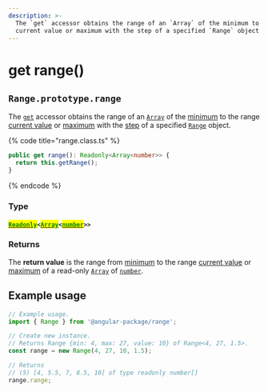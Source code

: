 ```yaml
---
description: >-
  The `get` accessor obtains the range of an `Array` of the minimum to the range
  current value or maximum with the step of a specified `Range` object
---
```


# get range()

## `Range.prototype.range`

The [`get`](https://developer.mozilla.org/en-US/docs/Web/JavaScript/Reference/Functions/get) accessor obtains the range of an [`Array`](https://developer.mozilla.org/en-US/docs/Web/JavaScript/Reference/Global\_Objects/Array) of the [minimum](../properties/min.md#range.prototype.min) to the range [current value](../properties/value.md#range.prototype.value) or [maximum](../properties/max.md#range.prototype.max) with the [step](get-step.md#range.prototype.step) of a specified [`Range`](broken-reference) object.

{% code title="range.class.ts" %}
```typescript
public get range(): Readonly<Array<number>> {
  return this.getRange();
}
```
{% endcode %}

### Type

#### [<mark style="color:green;">`Readonly`</mark>](https://www.typescriptlang.org/docs/handbook/utility-types.html#readonlytype)`<`[<mark style="color:green;">`Array`</mark>](https://www.typescriptlang.org/docs/handbook/2/everyday-types.html#arrays)`<`[<mark style="color:green;">`number`</mark>](https://www.typescriptlang.org/docs/handbook/basic-types.html#number)`>>`

### Returns

The **return value** is the range from [minimum](../properties/min.md#range.prototype.min) to the range [current value](../properties/value.md#range.prototype.value) or [maximum](../properties/max.md#range.prototype.max) of a read-only [`Array`](https://developer.mozilla.org/en-US/docs/Web/JavaScript/Reference/Global\_Objects/Array) of [`number`](https://developer.mozilla.org/en-US/docs/Web/JavaScript/Reference/Global\_Objects/Number).

## Example usage

```typescript
// Example usage.
import { Range } from '@angular-package/range';

// Create new instance.
// Returns Range {min: 4, max: 27, value: 10} of Range<4, 27, 1.5>.
const range = new Range(4, 27, 10, 1.5);

// Returns
// (5) [4, 5.5, 7, 8.5, 10] of type readonly number[]
range.range;
```
